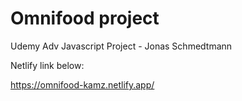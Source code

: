 # Omnifood project

Udemy Adv Javascript Project - Jonas Schmedtmann

Netlify link below:

https://omnifood-kamz.netlify.app/
